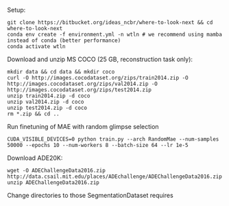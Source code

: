 Setup:  
```shell
git clone https://bitbucket.org/ideas_ncbr/where-to-look-next && cd where-to-look-next 
conda env create -f environment.yml -n wtln # we recommend using mamba instead of conda (better performance)
conda activate wtln
```
Download and unzip MS COCO (25 GB, reconstruction task only):
```shell
mkdir data && cd data && mkdir coco
curl -O http://images.cocodataset.org/zips/train2014.zip -O http://images.cocodataset.org/zips/val2014.zip -O http://images.cocodataset.org/zips/test2014.zip
unzip train2014.zip -d coco
unzip val2014.zip -d coco
unzip test2014.zip -d coco
rm *.zip && cd ..
```
Run finetuning of MAE with random glimpse selection
```shell
CUDA_VISIBLE_DEVICES=0 python train.py --arch RandomMae --num-samples 50000 --epochs 10 --num-workers 8 --batch-size 64 --lr 1e-5
```

Download ADE20K:
```shell
wget -O ADEChallengeData2016.zip http://data.csail.mit.edu/places/ADEchallenge/ADEChallengeData2016.zip
unzip ADEChallengeData2016.zip
```
Change directories to those SegmentationDataset requires
